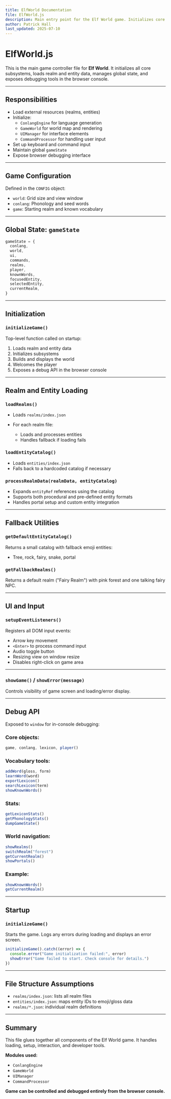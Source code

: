 ```yaml
---
title: ElfWorld Documentation
file: ElfWorld.js
description: Main entry point for the Elf World game. Initializes core systems, loads realms and entities, and handles global state and input.
author: Patrick Hall
last_updated: 2025-07-10
---
```


# ElfWorld.js

This is the main game controller file for **Elf World**. It initializes all core
subsystems, loads realm and entity data, manages global state, and exposes
debugging tools in the browser console.

---

## Responsibilities

- Load external resources (realms, entities)
- Initialize:
  - `ConlangEngine` for language generation
  - `GameWorld` for world map and rendering
  - `UIManager` for interface elements
  - `CommandProcessor` for handling user input
- Set up keyboard and command input
- Maintain global `gameState`
- Expose browser debugging interface

---

## Game Configuration

Defined in the `CONFIG` object:

- `world`: Grid size and view window
- `conlang`: Phonology and seed words
- `game`: Starting realm and known vocabulary

---

## Global State: `gameState`

```js
gameState = {
  conlang,
  world,
  ui,
  commands,
  realms,
  player,
  knownWords,
  focusedEntity,
  selectedEntity,
  currentRealm,
}
```

---

## Initialization

### `initializeGame()`

Top-level function called on startup:

1. Loads realm and entity data
2. Initializes subsystems
3. Builds and displays the world
4. Welcomes the player
5. Exposes a debug API in the browser console

---

## Realm and Entity Loading

### `loadRealms()`

- Loads `realms/index.json`
- For each realm file:

  - Loads and processes entities
  - Handles fallback if loading fails

### `loadEntityCatalog()`

- Loads `entities/index.json`
- Falls back to a hardcoded catalog if necessary

### `processRealmData(realmData, entityCatalog)`

- Expands `entityRef` references using the catalog
- Supports both procedural and pre-defined entity formats
- Handles portal setup and custom entity integration

---

## Fallback Utilities

### `getDefaultEntityCatalog()`

Returns a small catalog with fallback emoji entities:

- Tree, rock, fairy, snake, portal

### `getFallbackRealms()`

Returns a default realm ("Fairy Realm") with pink forest and one talking fairy
NPC.

---

## UI and Input

### `setupEventListeners()`

Registers all DOM input events:

- Arrow key movement
- `<Enter>` to process command input
- Audio toggle button
- Resizing view on window resize
- Disables right-click on game area

---

### `showGame()` / `showError(message)`

Controls visibility of game screen and loading/error display.

---

## Debug API

Exposed to `window` for in-console debugging:

### Core objects:

```js
game, conlang, lexicon, player()
```

### Vocabulary tools:

```js
addWord(gloss, form)
learnWord(word)
exportLexicon()
searchLexicon(term)
showKnownWords()
```

### Stats:

```js
getLexiconStats()
getPhonologyStats()
dumpGameState()
```

### World navigation:

```js
showRealms()
switchRealm("forest")
getCurrentRealm()
showPortals()
```

### Example:

```js
showKnownWords()
getCurrentRealm()
```

---

## Startup

### `initializeGame()`

Starts the game. Logs any errors during loading and displays an error screen.

```js
initializeGame().catch((error) => {
  console.error("Game initialization failed:", error)
  showError("Game failed to start. Check console for details.")
})
```

---

## File Structure Assumptions

- `realms/index.json`: lists all realm files
- `entities/index.json`: maps entity IDs to emoji/gloss data
- `realms/*.json`: individual realm definitions

---

## Summary

This file glues together all components of the Elf World game. It handles
loading, setup, interaction, and developer tools.

**Modules used:**

- `ConlangEngine`
- `GameWorld`
- `UIManager`
- `CommandProcessor`

**Game can be controlled and debugged entirely from the browser console.**
